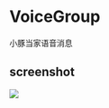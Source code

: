 # VoiceGroup
小豚当家语音消息

## screenshot
![](https://github.com/dxsdyhm/VoiceGroup/blob/master/screenshot/device-2018-05-15-225916.png)
